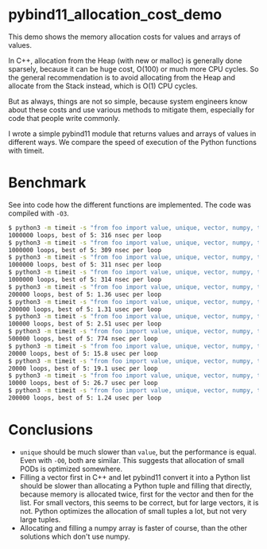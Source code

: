 # pybind11_allocation_cost_demo

This demo shows the memory allocation costs for values and arrays of values.

In C++, allocation from the Heap (with new or malloc) is generally done sparsely, because it can be huge cost, O(100) or much more CPU cycles. So the general recommendation is to avoid allocating from the Heap and allocate from the Stack instead, which is O(1) CPU cycles.

But as always, things are not so simple, because system engineers know about these costs and use various methods to mitigate them, especially for code that people write commonly.

I wrote a simple pybind11 module that returns values and arrays of values in different ways. We compare the speed of execution of the Python functions with timeit.

# Benchmark

See into code how the different functions are implemented. The code was compiled with `-O3`.

```sh
$ python3 -m timeit -s "from foo import value, unique, vector, numpy, tuple, tuple_from_list" "value(0)"
1000000 loops, best of 5: 316 nsec per loop
$ python3 -m timeit -s "from foo import value, unique, vector, numpy, tuple, tuple_from_list" "value(1)"
1000000 loops, best of 5: 309 nsec per loop
$ python3 -m timeit -s "from foo import value, unique, vector, numpy, tuple, tuple_from_list" "unique(1)"
1000000 loops, best of 5: 311 nsec per loop
$ python3 -m timeit -s "from foo import value, unique, vector, numpy, tuple, tuple_from_list" "unique(0)"
1000000 loops, best of 5: 314 nsec per loop
$ python3 -m timeit -s "from foo import value, unique, vector, numpy, tuple, tuple_from_list" "vector(100)"
200000 loops, best of 5: 1.36 usec per loop
$ python3 -m timeit -s "from foo import value, unique, vector, numpy, tuple, tuple_from_list" "tuple(100)"
200000 loops, best of 5: 1.31 usec per loop
$ python3 -m timeit -s "from foo import value, unique, vector, numpy, tuple, tuple_from_list" "tuple_from_list(100)"
100000 loops, best of 5: 2.51 usec per loop
$ python3 -m timeit -s "from foo import value, unique, vector, numpy, tuple, tuple_from_list" "numpy(100)"
500000 loops, best of 5: 774 nsec per loop
$ python3 -m timeit -s "from foo import value, unique, vector, numpy, tuple, tuple_from_list" "vector(1000)"
20000 loops, best of 5: 15.8 usec per loop
$ python3 -m timeit -s "from foo import value, unique, vector, numpy, tuple, tuple_from_list" "tuple(1000)"
20000 loops, best of 5: 19.1 usec per loop
$ python3 -m timeit -s "from foo import value, unique, vector, numpy, tuple, tuple_from_list" "tuple_from_list(1000)"
10000 loops, best of 5: 26.7 usec per loop
$ python3 -m timeit -s "from foo import value, unique, vector, numpy, tuple, tuple_from_list" "numpy(1000)"
200000 loops, best of 5: 1.24 usec per loop
```

# Conclusions

* `unique` should be much slower than `value`, but the performance is equal. Even with `-O0`, both are similar. This suggests that allocation of small PODs is optimized somewhere.
* Filling a vector first in C++ and let pybind11 convert it into a Python list should be slower than allocating a Python tuple and filling that directly, because memory is allocated twice, first for the vector and then for the list. For small vectors, this seems to be correct, but for large vectors, it is not. Python optimizes the allocation of small tuples a lot, but not very large tuples.
* Allocating and filling a numpy array is faster of course, than the other solutions which don't use numpy.